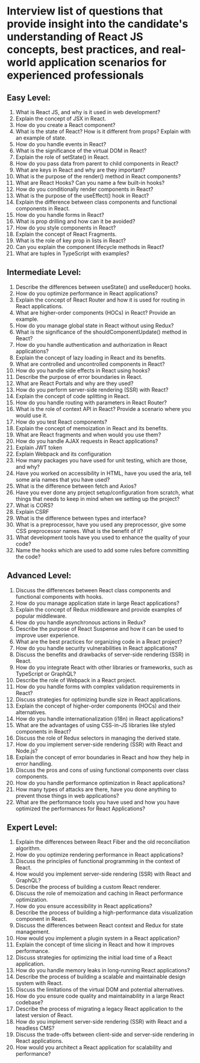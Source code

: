 # Interview list of questions that provide insight into the candidate's understanding of React JS concepts, best practices, and real-world application scenarios for experienced professionals

## Easy Level:

1. What is React JS, and why is it used in web development?
2. Explain the concept of JSX in React.
3. How do you create a React component?
4. What is the state of React? How is it different from props? Explain with an example of state.
5. How do you handle events in React?
6. What is the significance of the virtual DOM in React?
7. Explain the role of setState() in React.
8. How do you pass data from parent to child components in React?
9. What are keys in React and why are they important?
10. What is the purpose of the render() method in React components?
11. What are React Hooks? Can you name a few built-in hooks?
12. How do you conditionally render components in React?
13. What is the purpose of the useEffect() hook in React?
14. Explain the difference between class components and functional components in React.
15. How do you handle forms in React?
16. What is prop drilling and how can it be avoided?
17. How do you style components in React?
18. Explain the concept of React Fragments.
19. What is the role of key prop in lists in React?
20. Can you explain the component lifecycle methods in React?
21. What are tuples in TypeScript with examples?

## Intermediate Level:

1. Describe the differences between useState() and useReducer() hooks.
2. How do you optimize performance in React applications?
3. Explain the concept of React Router and how it is used for routing in React applications.
4. What are higher-order components (HOCs) in React? Provide an example.
5. How do you manage global state in React without using Redux?
6. What is the significance of the shouldComponentUpdate() method in React?
7. How do you handle authentication and authorization in React applications?
8. Explain the concept of lazy loading in React and its benefits.
9. What are controlled and uncontrolled components in React?
10. How do you handle side effects in React using hooks?
11. Describe the purpose of error boundaries in React.
12. What are React Portals and why are they used?
13. How do you perform server-side rendering (SSR) with React?
14. Explain the concept of code splitting in React.
15. How do you handle routing with parameters in React Router?
16. What is the role of context API in React? Provide a scenario where you would use it.
17. How do you test React components?
18. Explain the concept of memoization in React and its benefits.
19. What are React fragments and when would you use them?
20. How do you handle AJAX requests in React applications?
21. Explain JWT token
22. Explain Webpack and its configuration
23. How many packages you have used for unit testing, which are those, and why?
24. Have you worked on accessibility in HTML, have you used the aria, tell some aria names that you have used?
25. What is the difference between fetch and Axios?
26. Have you ever done any project setup/configuration from scratch, what things that needs to keep in mind when we setting up the project?
27. What is CORS?
28. Explain CSRF
29. What is the difference between types and interface?
30. What is a preprocessor, have you used any preprocessor, give some CSS preprocessor names. What is the benefit of it?
31. What development tools have you used to enhance the quality of your code?
32. Name the hooks which are used to add some rules before committing the code?

## Advanced Level:

1. Discuss the differences between React class components and functional components with hooks.
2. How do you manage application state in large React applications?
3. Explain the concept of Redux middleware and provide examples of popular middleware.
4. How do you handle asynchronous actions in Redux?
5. Describe the purpose of React Suspense and how it can be used to improve user experience.
6. What are the best practices for organizing code in a React project?
7. How do you handle security vulnerabilities in React applications?
8. Discuss the benefits and drawbacks of server-side rendering (SSR) in React.
9. How do you integrate React with other libraries or frameworks, such as TypeScript or GraphQL?
10. Describe the role of Webpack in a React project.
11. How do you handle forms with complex validation requirements in React?
12. Discuss strategies for optimizing bundle size in React applications.
13. Explain the concept of higher-order components (HOCs) and their alternatives.
14. How do you handle internationalization (i18n) in React applications?
15. What are the advantages of using CSS-in-JS libraries like styled components in React?
16. Discuss the role of Redux selectors in managing the derived state.
17. How do you implement server-side rendering (SSR) with React and Node.js?
18. Explain the concept of error boundaries in React and how they help in error handling.
19. Discuss the pros and cons of using functional components over class components.
20. How do you handle performance optimization in React applications?
21. How many types of attacks are there, have you done anything to prevent those things in web applications?
22. What are the performance tools you have used and how you have optimized the performances for React Applications?

## Expert Level:

1. Explain the differences between React Fiber and the old reconciliation algorithm.
2. How do you optimize rendering performance in React applications?
3. Discuss the principles of functional programming in the context of React.
4. How would you implement server-side rendering (SSR) with React and GraphQL?
5. Describe the process of building a custom React renderer.
6. Discuss the role of memoization and caching in React performance optimization.
7. How do you ensure accessibility in React applications?
8. Describe the process of building a high-performance data visualization component in React.
9. Discuss the differences between React context and Redux for state management.
10. How would you implement a plugin system in a React application?
11. Explain the concept of time slicing in React and how it improves performance.
12. Discuss strategies for optimizing the initial load time of a React application.
13. How do you handle memory leaks in long-running React applications?
14. Describe the process of building a scalable and maintainable design system with React.
15. Discuss the limitations of the virtual DOM and potential alternatives.
16. How do you ensure code quality and maintainability in a large React codebase?
17. Describe the process of migrating a legacy React application to the latest version of React.
18. How do you implement server-side rendering (SSR) with React and a headless CMS?
19. Discuss the trade-offs between client-side and server-side rendering in React applications.
20. How would you architect a React application for scalability and performance?
